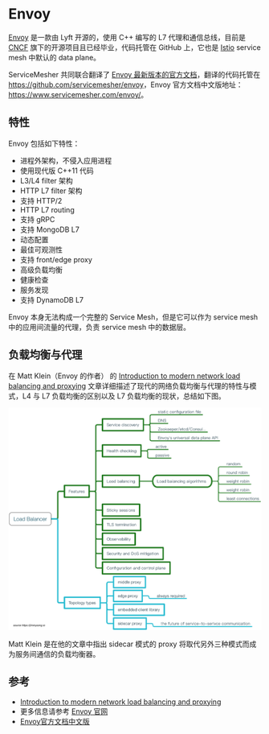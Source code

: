 # Envoy

[Envoy](https://github.com/envoyproxy/envoy) 是一款由 Lyft 开源的，使用 C++ 编写的 L7 代理和通信总线，目前是 [CNCF](https://cncf.io) 旗下的开源项目且已经毕业，代码托管在 GitHub 上，它也是 [Istio](https://istio.io) service mesh 中默认的 data plane。

ServiceMesher 共同联合翻译了 [Envoy 最新版本的官方文档](https://www.envoyproxy.io/docs/envoy/latest/)，翻译的代码托管在 <https://github.com/servicemesher/envoy>，Envoy 官方文档中文版地址：<https://www.servicemesher.com/envoy/>。

## 特性

Envoy 包括如下特性：

- 进程外架构，不侵入应用进程
- 使用现代版 C++11 代码
- L3/L4 filter 架构
- HTTP L7 filter 架构
- 支持 HTTP/2
- HTTP L7 routing
- 支持 gRPC
- 支持 MongoDB L7
- 动态配置
- 最佳可观测性
- 支持 front/edge proxy
- 高级负载均衡
- 健康检查
- 服务发现
- 支持 DynamoDB L7

Envoy 本身无法构成一个完整的 Service Mesh，但是它可以作为 service mesh 中的应用间流量的代理，负责 service mesh 中的数据层。

## 负载均衡与代理

在 Matt Klein（Envoy 的作者） 的 [Introduction to modern network load balancing and proxying](https://blog.envoyproxy.io/introduction-to-modern-network-load-balancing-and-proxying-a57f6ff80236) 文章详细描述了现代的网络负载均衡与代理的特性与模式，L4 与 L7 负载均衡的区别以及 L7 负载均衡的现状，总结如下图。

![负载均衡器的特性以及拓扑类型](../images/load-balancing-and-proxing.png)

Matt Klein 是在他的文章中指出 sidecar 模式的 proxy 将取代另外三种模式而成为服务间通信的负载均衡器。

## 参考

- [Introduction to modern network load balancing and proxying](https://blog.envoyproxy.io/introduction-to-modern-network-load-balancing-and-proxying-a57f6ff80236)
- 更多信息请参考 [Envoy 官网](https://www.envoyproxy.io/)
- [Envoy官方文档中文版](https://www.servicemesher.com/envoy/)
